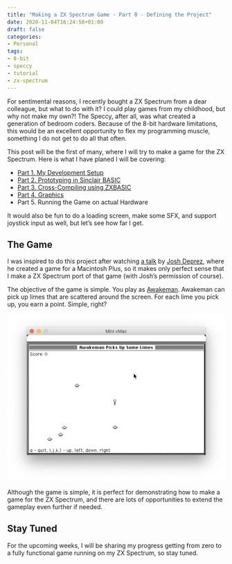 ```yaml
---
title: "Making a ZX Spectrum Game - Part 0 - Defining the Project"
date: 2020-11-04T16:24:58+01:00
draft: false
categories:
- Personal
tags: 
- 8-bit
- speccy
- tutorial
- zx-spectrum
---
```


For sentimental reasons, I recently bought a ZX Spectrum from a dear colleague, but what to do with it? I could play games from my childhood, but why not make my own?! The Speccy, after all, was what created a generation of bedroom coders. Because of the 8-bit hardware limitations, this would be an excellent opportunity to flex my programming muscle, something I do not get to do all that often.

This post will be the first of many, where I will try to make a game for the ZX Spectrum. Here is what I have planed I will be covering:

- [Part 1. My Development Setup](https://boblbobl.com/2020/11/10/making-a-zx-spectrum-game-part-1-my-development-setup/)
- [Part 2. Prototyping in Sinclair BASIC](https://boblbobl.com/2020/11/17/making-a-zx-spectrum-game-part-2-the-initial-prototype-in-sinclair-basic/)
- [Part 3. Cross-Compiling using ZXBASIC](https://boblbobl.com/2020/11/24/making-a-zx-spectrum-game-part-3-cross-compiling-in-zx-basic/)
- [Part 4. Graphics](https://boblbobl.com/2020/12/01/making-a-zx-spectrum-game-part-4-graphics/)
- Part 5. Running the Game on actual Hardware

It would also be fun to do a loading screen, make some SFX, and support joystick input as well, but let’s see how far I get.

## The Game

I was inspired to do this project after watching [a talk](https://youtu.be/cN8v2UTENSo) by [Josh Deprez](https://drjosh.dev/), where he created a game for a Macintosh Plus, so it makes only perfect sense that I make a ZX Spectrum port of that game (with Josh’s permission of course).

The objective of the game is simple. You play as [Awakeman](https://awakeman.com/). Awakeman can pick up limes that are scattered around the screen. For each lime you pick up, you earn a point. Simple, right?

![Screenshot of Limes](/images/posts/awakeman-macintosh.png "Screenshot of Limes, an Awakeman game by Josh Deprez running in the Mini vMac emulator")

Although the game is simple, it is perfect for demonstrating how to make a game for the ZX Spectrum, and there are lots of opportunities to extend the gameplay even further if needed.

## Stay Tuned

For the upcoming weeks, I will be sharing my progress getting from zero to a fully functional game running on my ZX Spectrum, so stay tuned.